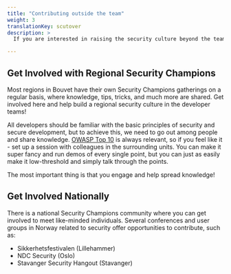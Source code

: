 ```yaml
---
title: "Contributing outside the team"
weight: 3
translationKey: scutover
description: >
  If you are interested in raising the security culture beyond the team, get involved! At Bouvet, we hold regular gatherings - Bouvet ONE - where we host talks on everything under the sun, often with dedicated security tracks. We have also held specific Bouvet ONE events dedicated to security. Here, everyone is free to contribute - all talks are appreciated, no matter how simple you might think your topic is.

---
```


## Get Involved with Regional Security Champions

Most regions in Bouvet have their own Security Champions gatherings on a regular basis, where knowledge, tips, tricks, and much more are shared. Get involved here and help build a regional security culture in the developer teams!

All developers should be familiar with the basic principles of security and secure development, but to achieve this, we need to go out among people and share knowledge. [OWASP Top 10](/en/develop/security_practices) is always relevant, so if you feel like it - set up a session with colleagues in the surrounding units. You can make it super fancy and run demos of every single point, but you can just as easily make it low-threshold and simply talk through the points.

The most important thing is that you engage and help spread knowledge!

## Get Involved Nationally

There is a <Link to="https://securitychampions.no/">national Security Champions community</Link> where you can get involved to meet like-minded individuals. Several conferences and user groups in Norway related to security offer opportunities to contribute, such as:
* <Link to="https://sikkerhetsfestivalen.no/">Sikkerhetsfestivalen (Lillehammer)</Link>
* <Link to="https://ndc-security.com/">NDC Security (Oslo)</Link>
* <Link to="https://www.meetup.com/stavanger-security-hangout/">Stavanger Security Hangout (Stavanger)</Link>
